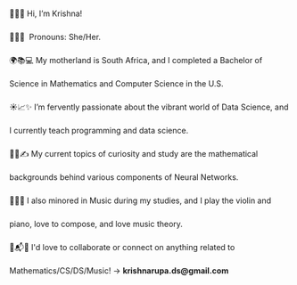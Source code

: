 <div style="line-height: 3;">
👋😊🤝&nbsp;Hi, I’m Krishna!<br>
🌼🌷🌻&nbsp;&nbsp;Pronouns: She/Her.<br>
🌍📚💻&nbsp;My motherland is South Africa, and I completed a Bachelor of Science in Mathematics and Computer Science in the U.S.<br>
☀️📈✨&nbsp;I’m fervently passionate about the vibrant world of Data Science, and I currently teach programming and data science.<br>
🌱📘✍️&nbsp;My current topics of curiosity and study are the mathematical backgrounds behind various components of Neural Networks.<br>
🎻🎹🎼&nbsp;I also minored in Music during my studies, and I play the violin and piano, love to compose, and love music theory.<br>
📧📬💬&nbsp;I'd love to collaborate or connect on anything related to Mathematics/CS/DS/Music! -> <b>krishnarupa.ds@gmail.com</b> <br>
</div>

<!---
krishnarupa1008/krishnarupa1008 is a ✨ special ✨ repository because its `README.md` (this file) appears on your GitHub profile.
You can click the Preview link to take a look at your changes.
--->
